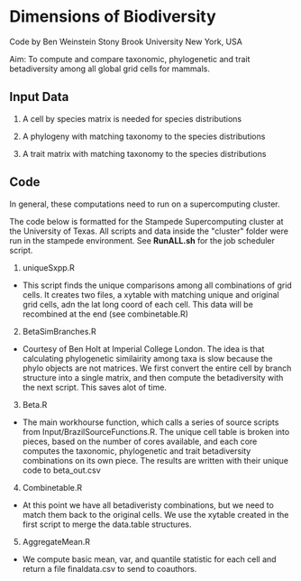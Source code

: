 Dimensions of Biodiversity
============

Code by Ben Weinstein
Stony Brook University
New York, USA

Aim: To compute and compare taxonomic, phylogenetic and trait betadiversity among all global grid cells for mammals.

Input Data
------------

1. A cell by species matrix is needed for species distributions

2. A phylogeny with matching taxonomy to the species distributions

3. A trait matrix with matching taxonomy to the species distributions

Code
---------

In general, these computations need to run on a supercomputing cluster.

The code below is formatted for the Stampede Supercomputing cluster at the University of Texas. All scripts and data inside the "cluster" folder were run in the stampede environment. See **RunALL.sh** for the job scheduler script.


1. uniqueSxpp.R
  * This script finds the unique comparisons among all combinations of grid cells. It creates two files, a xytable with matching unique and original grid cells, adn the lat long coord of each cell. This data will be recombined at the end (see combinetable.R)
  
2. BetaSimBranches.R
  * Courtesy of Ben Holt at Imperial College London. The idea is that calculating phylogenetic similairity among taxa is slow because the phylo objects are not matrices. We first convert the entire cell by branch structure into a single matrix, and then compute the betadiversity with the next script. This saves alot of time.

3. Beta.R
  * The main workhourse function, which calls a series of source scripts from Input/BrazilSourceFunctions.R. The unique cell table is broken into pieces, based on the number of cores available, and each core computes the taxonomic, phylogenetic and trait betadiversity combinations on its own piece. The results are written with their unique code to beta_out.csv
  
4. Combinetable.R
  * At this point we have all betadiveristy combinations, but we need to match them back to the original cells. We use the xytable created in the first script to merge the data.table structures.

5. AggregateMean.R
  * We compute basic mean, var, and quantile statistic for each cell and return a file finaldata.csv to send to coauthors.
